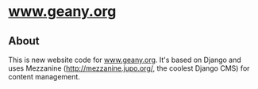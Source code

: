 www.geany.org
=============

About
-----
This is new website code for www.geany.org.
It's based on Django and uses Mezzanine (http://mezzanine.jupo.org/, the coolest Django CMS)
for content management.


